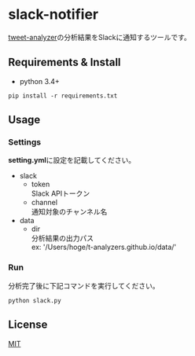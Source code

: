 # slack-notifier
[tweet-analyzer](https://github.com/t-analyzers/tweet-analyzer)の分析結果をSlackに通知するツールです。  

## Requirements & Install
- python 3.4+  
```
pip install -r requirements.txt
```

## Usage

### Settings
**setting.yml**に設定を記載してください。  
- slack  
  - token  
  Slack APIトークン  
  - channel  
  通知対象のチャンネル名  
- data
  - dir  
  分析結果の出力パス  
  ex: '/Users/hoge/t-analyzers.github.io/data/'  

### Run
分析完了後に下記コマンドを実行してください。  
```
python slack.py
```

## License
[MIT](http://opensource.org/licenses/MIT)